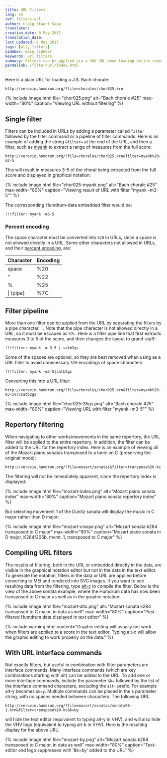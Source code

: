 ```yaml
---
title: URL filters
lang: en
ref: filters-url
author: Craig Stuart Sapp
translator: 
creation_date: 8 May 2017
translation_date: 
last_updated: 8 May 2017
tags: [all, filters]
sidebar: main_sidebar
keywords: url filters
summary: Filters can be applied via a VHV URL when loading online repertories.  The filter will be applied to all works/movements in the same repertory even when starting at a particular work/movement.
permalink: /filter/url/index.html
---
```


Here is a plain URL for loading a J.S. Bach chorale:

```
http://verovio.humdrum.org/?file=chorales/chor025.krn
```

{% include image.html
	file="chor025.png"
	alt="Bach chorale #25"
	max-width="80%"
	caption="Viewing URL without filtering"
%}


## Single filter ##


Filters can be included in URLs by adding a parameter called `filter`
followed by the filter command or a pipeline of filter commands.
Here is an example of adding the string `&filter=` at the end of
the URL, and then a filter, such as [myank](/filter/myank) to
extract a range of measures from the full score:

```
http://verovio.humdrum.org/?file=chorales/chor025.krn&filter=myank%20-m3-5
```

This will result in measures 3-5 of the choral being extracted from the full 
score and displayed in graphical notation:

{% include image.html
	file="chor025-myank.png"
	alt="Bach chorale #25"
	max-width="80%"
	caption="Viewing result of URL with filter \"myank -m3-5\""
%}

The corresponding Humdrum-data embedded filter would be:

```
!!!filter: myank -m3-5
```

### Percent encoding ###

The space character must be converted into `%20` in URLs, since a space
is not allowed directly in a URL.  Some other characters not allowed 
in URLs, and their [percent encoding](https://en.wikipedia.org/wiki/Percent-encoding), are:

| Character     |   Encoding |
|---------------|------------|
| space         |  %20       |
| "             |  %22       |
| %             |  %25       |
| \| (pipe)     |  %7C       |


## Filter pipeline ##

More than one filter can be applied from the URL by separating the
filters by a pipe character, `|`.  Note that the pipe character is not
allowed directly in a URL, so it must be escaped as `%7c`.  Here is a 
filter pipe line that first extracts measures 3 to 5 of the score, and
then changes the layout to grand-staff:

```
!!!filter: myank -m 3-5 | satb2gs
```

Some of the spaces are optional, so they are best removed when using as
a URL filter to avoid unnecessary `%20` encodings of space characters:

```
!!!filter: myank -m3-5|satb2gs
```

Converting this into a URL filter:

```
http://verovio.humdrum.org/?file=chorales/chor025.krn&filter=myank%20-m3-5%7csatb2gs
```

{% include image.html
	file="chor025-35gs.png"
	alt="Bach chorale #25"
	max-width="80%"
	caption="Viewing URL with filter \"myank -m3-5\""
%}

## Repertory filtering ##

When navigating to other works/movements in the same repertory, the
URL filter will be applied to the entire repertory.  In addition, the
filter can be added to the URL for the repertory index.  Here is an example
of viewing all of the Mozart piano sonatas transposed to a tonic on
C (preserving the original mode):


```
http://verovio.humdrum.org/?file=mozart/sonatas&filter=transpose%20-kc
```

The filtering will not be immediately apparent, since the repertory
index is displayed:


{% include image.html
	file="mozart-index.png"
	alt="Mozart piano sonata index"
	max-width="80%"
	caption="Mozart piano sonata repertory index"
%}

But selecting movement 1 of the D&uuml;nitz sonata will display
the music in C major rather than D major:

{% include image.html
	file="mozart-cmajor.png"
	alt="Mozart sonata k284 transposed to C major"
	max-width="80%"
	caption="Mozart piano sonata in D major, K284/205b, mvmt. 1, transposed to C major"
%}


## Compiling URL filters ##

The results of filtering, both in the URL or embedded directly in the data, 
are visible in the graphical notation editor but not in the data in the 
text editor.  To generate the notation, filters in the data or URL are applied
before converting to MEI and rendered into SVG images.  If you want to see
resulting data from the filtering, type [alt-c](/commands/alt-c) to compile
the filter.  Below is the view of the above sonata example, where the
Humdrum data has now been transposed to C major as well 
as in the graphic notation:

{% include image.html
	file="mozart-altc.png"
	alt="Mozart sonata k284 transposed to C major, in data as well"
	max-width="80%"
	caption="Post-filtered Humdrum data displayed in text editor"
%}


{% include warning.html
	content="Graphic editing will usually not work when filters are applied to a score in the text editor.  Typing <span class='keypress'>alt-c</span> will allow the graphic editing to work properly on the data."
%}

## With URL interface commands ##

Not exactly filters, but useful in combination with filter parameters are
interface commands. Many interface commands (which are key combinations
starting with <span class="keypress">alt</span>) can be added to the 
URL.  To add one or more interface commands, include the parameter `&k=`
followed by the list of the interface command characters, excluding the `alt-`
prefix.  For example <span class="keypress">alt-y</span> becomes
`&k=y`.  Multiple commands can be placed in the `k` parameter string, with
no spaces needed between characters.  The following URL:

```
http://verovio.humdrum.org/?file=mozart/sonatas/sonata06-1.krn&filter=transpose%20-kc&k=by
```

will hide the text editor (equivalent to typing 
<span class="keypress">alt-y</span> in VHV), and will also hide the
VHV logo (equivalent to typing <span class="keypress">alt-b</span> 
in VHV).  Here is the resulting display for the above URL:

{% include image.html
	file="mozart-by.png"
	alt="Mozart sonata k284 transposed to C major, in data as well"
	max-width="80%"
	caption="Text-editor and logo suppressed with '&k=by' added to the URL"
%}



